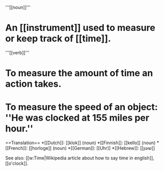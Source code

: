 '''[[noun]]'''

# An [[instrument]] used to measure or keep track of [[time]].

'''[[verb]]'''

# To measure the amount of time an action takes.
# To measure the speed of an object: ''He was clocked at 155 miles per hour.''

==Translation==
*[[Dutch]]: [[klok]] (noun)
*[[Finnish]]: [[kello]] (noun)
*[[French]]: [[horloge]] (noun)
*[[German]]: [[Uhr]]
*[[Hebrew]]: [[שעון]]

See also: [[w:Time|Wikipedia article about how to say time in english]], [[o'clock]].